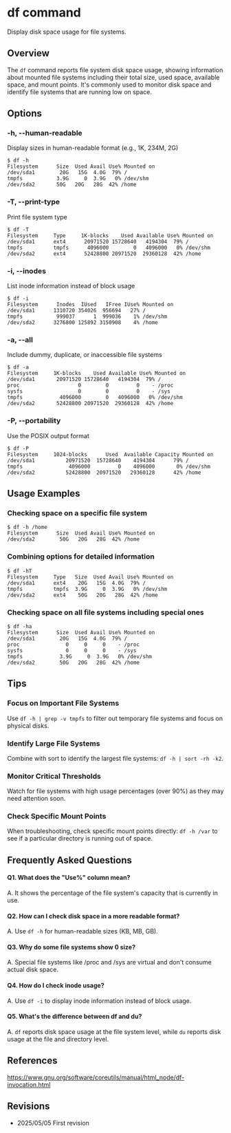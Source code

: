 # df command

Display disk space usage for file systems.

## Overview

The `df` command reports file system disk space usage, showing information about mounted file systems including their total size, used space, available space, and mount points. It's commonly used to monitor disk space and identify file systems that are running low on space.

## Options

### **-h, --human-readable**

Display sizes in human-readable format (e.g., 1K, 234M, 2G)

```console
$ df -h
Filesystem      Size  Used Avail Use% Mounted on
/dev/sda1        20G   15G  4.0G  79% /
tmpfs           3.9G     0  3.9G   0% /dev/shm
/dev/sda2       50G   20G   28G  42% /home
```

### **-T, --print-type**

Print file system type

```console
$ df -T
Filesystem     Type     1K-blocks    Used Available Use% Mounted on
/dev/sda1      ext4      20971520 15728640   4194304  79% /
tmpfs          tmpfs      4096000        0   4096000   0% /dev/shm
/dev/sda2      ext4      52428800 20971520  29360128  42% /home
```

### **-i, --inodes**

List inode information instead of block usage

```console
$ df -i
Filesystem      Inodes  IUsed   IFree IUse% Mounted on
/dev/sda1      1310720 354026  956694   27% /
tmpfs           999037      1  999036    1% /dev/shm
/dev/sda2      3276800 125892 3150908    4% /home
```

### **-a, --all**

Include dummy, duplicate, or inaccessible file systems

```console
$ df -a
Filesystem     1K-blocks    Used Available Use% Mounted on
/dev/sda1       20971520 15728640   4194304  79% /
proc                   0        0         0    - /proc
sysfs                  0        0         0    - /sys
tmpfs            4096000        0   4096000   0% /dev/shm
/dev/sda2       52428800 20971520  29360128  42% /home
```

### **-P, --portability**

Use the POSIX output format

```console
$ df -P
Filesystem     1024-blocks      Used  Available Capacity Mounted on
/dev/sda1          20971520  15728640    4194304      79% /
tmpfs               4096000         0    4096000       0% /dev/shm
/dev/sda2          52428800  20971520   29360128      42% /home
```

## Usage Examples

### Checking space on a specific file system

```console
$ df -h /home
Filesystem      Size  Used Avail Use% Mounted on
/dev/sda2        50G   20G   28G  42% /home
```

### Combining options for detailed information

```console
$ df -hT
Filesystem     Type   Size  Used Avail Use% Mounted on
/dev/sda1      ext4    20G   15G  4.0G  79% /
tmpfs          tmpfs  3.9G     0  3.9G   0% /dev/shm
/dev/sda2      ext4    50G   20G   28G  42% /home
```

### Checking space on all file systems including special ones

```console
$ df -ha
Filesystem      Size  Used Avail Use% Mounted on
/dev/sda1        20G   15G  4.0G  79% /
proc               0     0     0    - /proc
sysfs              0     0     0    - /sys
tmpfs            3.9G     0  3.9G   0% /dev/shm
/dev/sda2        50G   20G   28G  42% /home
```

## Tips

### Focus on Important File Systems

Use `df -h | grep -v tmpfs` to filter out temporary file systems and focus on physical disks.

### Identify Large File Systems

Combine with sort to identify the largest file systems: `df -h | sort -rh -k2`.

### Monitor Critical Thresholds

Watch for file systems with high usage percentages (over 90%) as they may need attention soon.

### Check Specific Mount Points

When troubleshooting, check specific mount points directly: `df -h /var` to see if a particular directory is running out of space.

## Frequently Asked Questions

#### Q1. What does the "Use%" column mean?
A. It shows the percentage of the file system's capacity that is currently in use.

#### Q2. How can I check disk space in a more readable format?
A. Use `df -h` for human-readable sizes (KB, MB, GB).

#### Q3. Why do some file systems show 0 size?
A. Special file systems like /proc and /sys are virtual and don't consume actual disk space.

#### Q4. How do I check inode usage?
A. Use `df -i` to display inode information instead of block usage.

#### Q5. What's the difference between df and du?
A. `df` reports disk space usage at the file system level, while `du` reports disk usage at the file and directory level.

## References

https://www.gnu.org/software/coreutils/manual/html_node/df-invocation.html

## Revisions

- 2025/05/05 First revision